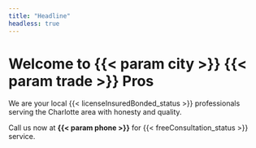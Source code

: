 ```yaml
---
title: "Headline"
headless: true
---
```

# Welcome to {{< param city >}} {{< param trade >}} Pros

We are your local {{< licenseInsuredBonded_status >}} professionals serving the Charlotte area with honesty and quality.

Call us now at **{{< param phone >}}** for {{< freeConsultation_status >}} service.